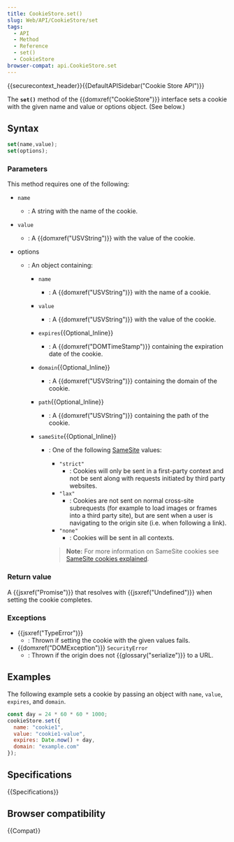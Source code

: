 ```yaml
---
title: CookieStore.set()
slug: Web/API/CookieStore/set
tags:
  - API
  - Method
  - Reference
  - set()
  - CookieStore
browser-compat: api.CookieStore.set
---
```

{{securecontext_header}}{{DefaultAPISidebar("Cookie Store API")}}

The **`set()`** method of the {{domxref("CookieStore")}} interface sets a cookie with the given name and value or options object. (See below.)

## Syntax

```js
set(name,value);
set(options);
```

### Parameters

This method requires one of the following:

- `name`
  - : A string with the name of the cookie.
- `value`
  - : A {{domxref("USVString")}} with the value of the cookie.
- options

  - : An object containing:

    - `name`
      - : A {{domxref("USVString")}} with the name of a cookie.
    - `value`
      - : A {{domxref("USVString")}} with the value of the cookie.
    - `expires`{{Optional_Inline}}
      - : A {{domxref("DOMTimeStamp")}} containing the expiration date of the cookie.
    - `domain`{{Optional_Inline}}
      - : A {{domxref("USVString")}} containing the domain of the cookie.
    - `path`{{Optional_Inline}}
      - : A {{domxref("USVString")}} containing the path of the cookie.
    - `sameSite`{{Optional_Inline}}

      - : One of the following [SameSite](/en-US/docs/Web/HTTP/Headers/Set-Cookie/SameSite) values:

        - `"strict"`
          - : Cookies will only be sent in a first-party context and not be sent along with requests initiated by third party websites.
        - `"lax"`
          - : Cookies are not sent on normal cross-site subrequests (for example to load images or frames into a third party site), but are sent when a user is navigating to the origin site (i.e. when following a link).
        - `"none"`
          - : Cookies will be sent in all contexts.

        > **Note:** For more information on SameSite cookies see [SameSite cookies explained](https://web.dev/samesite-cookies-explained/).

### Return value

A {{jsxref("Promise")}} that resolves with {{jsxref("Undefined")}} when setting the cookie completes.

### Exceptions

- {{jsxref("TypeError")}}
  - : Thrown if setting the cookie with the given values fails.
- {{domxref("DOMException")}} `SecurityError`
  - : Thrown if the origin does not {{glossary("serialize")}} to a URL.

## Examples

The following example sets a cookie by passing an object with `name`, `value`, `expires`, and `domain`.

```js
const day = 24 * 60 * 60 * 1000;
cookieStore.set({
  name: "cookie1",
  value: "cookie1-value",
  expires: Date.now() + day,
  domain: "example.com"
});
```

## Specifications

{{Specifications}}

## Browser compatibility

{{Compat}}
